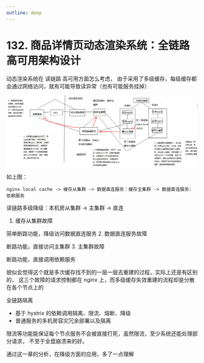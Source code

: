 ```yaml
---
outline: deep
---
```

# 132. 商品详情页动态渲染系统：全链路高可用架构设计

动态渲染系统在 读链路 高可用方面怎么考虑，
由于采用了多级缓存，每级缓存都会通过网络访问，就有可能导致读异常（也有可能服务挂掉）

![](./assets/markdown-img-paste-20190714174433377.png)

如上图：

```
nginx local cache -> 缓存从集群 -> 数据直连服务：缓存主集群 -> 数据直连服务: 依赖服务
```

读链路多级降级：本机房从集群 -> 主集群 -> 直连

1. 缓存从集群故障

  简单断路功能，降级访问数据直连服务
2. 数据直连服务故障

  断路功能，直接访问主集群
3. 主集群故障

  断路功能，直接调用依赖服务

貌似会觉得这个就是多次缓存找不到的一层一层去重建的过程，实际上还是有区别的，
这三个故障的请求控制都在 nginx 上，而多级缓存失效重建的流程却是分散在各个节点上的

全链路隔离

- 基于 hystrix 的依赖调用隔离、限流、熔断、降级
- 普通服务的多机房容灾冗余部署以及隔离

限流等功能能保证每个节点服务不会被直接打死，虽然限流，至少系统还能处理部分请求，
不至于全盘崩溃来的好。

通过这一章的分析，在降级方面的应用，多了一点理解
